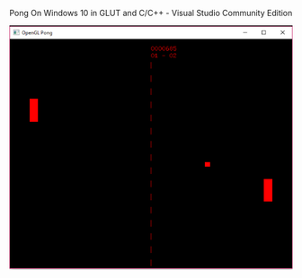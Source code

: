 Pong On Windows 10 in GLUT and C/C++ - Visual Studio Community Edition

![alt text](https://github.com/wkandek/pong/blob/master/pong.PNG "Pong Screenshot")

